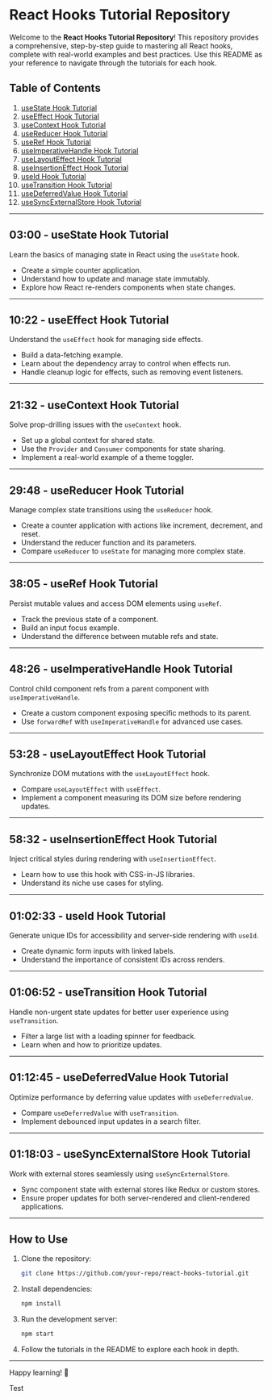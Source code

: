 # React Hooks Tutorial Repository

Welcome to the **React Hooks Tutorial Repository**! This repository provides a comprehensive, step-by-step guide to mastering all React hooks, complete with real-world examples and best practices. Use this README as your reference to navigate through the tutorials for each hook.

## Table of Contents

1. [useState Hook Tutorial](#useState-hook-tutorial)
2. [useEffect Hook Tutorial](#useEffect-hook-tutorial)
3. [useContext Hook Tutorial](#useContext-hook-tutorial)
4. [useReducer Hook Tutorial](#useReducer-hook-tutorial)
5. [useRef Hook Tutorial](#useRef-hook-tutorial)
6. [useImperativeHandle Hook Tutorial](#useImperativeHandle-hook-tutorial)
7. [useLayoutEffect Hook Tutorial](#useLayoutEffect-hook-tutorial)
8. [useInsertionEffect Hook Tutorial](#useInsertionEffect-hook-tutorial)
9. [useId Hook Tutorial](#useId-hook-tutorial)
10. [useTransition Hook Tutorial](#useTransition-hook-tutorial)
11. [useDeferredValue Hook Tutorial](#useDeferredValue-hook-tutorial)
12. [useSyncExternalStore Hook Tutorial](#useSyncExternalStore-hook-tutorial)

---

## 03:00 - useState Hook Tutorial

Learn the basics of managing state in React using the `useState` hook.

- Create a simple counter application.
- Understand how to update and manage state immutably.
- Explore how React re-renders components when state changes.

---

## 10:22 - useEffect Hook Tutorial

Understand the `useEffect` hook for managing side effects.

- Build a data-fetching example.
- Learn about the dependency array to control when effects run.
- Handle cleanup logic for effects, such as removing event listeners.

---

## 21:32 - useContext Hook Tutorial

Solve prop-drilling issues with the `useContext` hook.

- Set up a global context for shared state.
- Use the `Provider` and `Consumer` components for state sharing.
- Implement a real-world example of a theme toggler.

---

## 29:48 - useReducer Hook Tutorial

Manage complex state transitions using the `useReducer` hook.

- Create a counter application with actions like increment, decrement, and reset.
- Understand the reducer function and its parameters.
- Compare `useReducer` to `useState` for managing more complex state.

---

## 38:05 - useRef Hook Tutorial

Persist mutable values and access DOM elements using `useRef`.

- Track the previous state of a component.
- Build an input focus example.
- Understand the difference between mutable refs and state.

---

## 48:26 - useImperativeHandle Hook Tutorial

Control child component refs from a parent component with `useImperativeHandle`.

- Create a custom component exposing specific methods to its parent.
- Use `forwardRef` with `useImperativeHandle` for advanced use cases.

---

## 53:28 - useLayoutEffect Hook Tutorial

Synchronize DOM mutations with the `useLayoutEffect` hook.

- Compare `useLayoutEffect` with `useEffect`.
- Implement a component measuring its DOM size before rendering updates.

---

## 58:32 - useInsertionEffect Hook Tutorial

Inject critical styles during rendering with `useInsertionEffect`.

- Learn how to use this hook with CSS-in-JS libraries.
- Understand its niche use cases for styling.

---

## 01:02:33 - useId Hook Tutorial

Generate unique IDs for accessibility and server-side rendering with `useId`.

- Create dynamic form inputs with linked labels.
- Understand the importance of consistent IDs across renders.

---

## 01:06:52 - useTransition Hook Tutorial

Handle non-urgent state updates for better user experience using `useTransition`.

- Filter a large list with a loading spinner for feedback.
- Learn when and how to prioritize updates.

---

## 01:12:45 - useDeferredValue Hook Tutorial

Optimize performance by deferring value updates with `useDeferredValue`.

- Compare `useDeferredValue` with `useTransition`.
- Implement debounced input updates in a search filter.

---

## 01:18:03 - useSyncExternalStore Hook Tutorial

Work with external stores seamlessly using `useSyncExternalStore`.

- Sync component state with external stores like Redux or custom stores.
- Ensure proper updates for both server-rendered and client-rendered applications.

---

## How to Use

1. Clone the repository:
   ```bash
   git clone https://github.com/your-repo/react-hooks-tutorial.git
   ```
2. Install dependencies:
   ```bash
   npm install
   ```
3. Run the development server:
   ```bash
   npm start
   ```
4. Follow the tutorials in the README to explore each hook in depth.

---

Happy learning! 🚀


Test